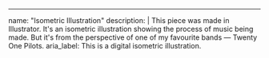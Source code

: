 ---
name: "Isometric Illustration"
description: |
  This piece was made in Illustrator. It's an isometric illustration showing the process of music being made. But it's from the perspective of one of my favourite bands — Twenty One Pilots.
aria_label: This is a digital isometric illustration.
